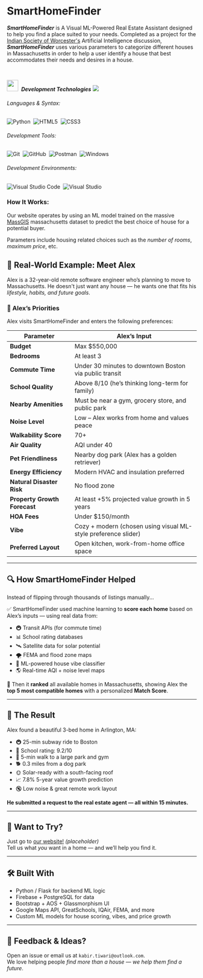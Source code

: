 # SmartHomeFinder
***SmartHomeFinder*** is A Visual ML-Powered Real Estate Assistant designed to help you find a place suited to your needs. Completed as a project for the [Indian Society of Worcester's](https://www.iswonline.org/) Artificial Intelligence discussion, ***SmartHomeFinder*** uses various parameters to categorize different houses in Massachusetts in order to help a user identify a house that best accommodates their needs and desires in a house.


<br>

<img src="https://media2.giphy.com/media/QssGEmpkyEOhBCb7e1/giphy.gif?cid=ecf05e47a0n3gi1bfqntqmob8g9aid1oyj2wr3ds3mg700bl&rid=giphy.gif" width ="30">&nbsp; ***Development Technologies***
<img src="https://user-images.githubusercontent.com/73097560/115834477-dbab4500-a447-11eb-908a-139a6edaec5c.gif">

###### Languages & Syntax:
![Python](https://img.shields.io/badge/python-3670A0?style=for-the-badge&logo=python&logoColor=ffdd54)&nbsp;
![HTML5](https://img.shields.io/badge/html5-%23E34F26.svg?style=for-the-badge&logo=html5&logoColor=white)&nbsp;
![CSS3](https://img.shields.io/badge/css3-%231572B6.svg?style=for-the-badge&logo=css3&logoColor=white)&nbsp;

###### Development Tools:
![Git](https://img.shields.io/badge/GIT-E44C30?style=for-the-badge&logo=git&logoColor=white)&nbsp;
![GitHub](https://img.shields.io/badge/github-%23121011.svg?style=for-the-badge&logo=github&logoColor=white)&nbsp;
![Postman](https://img.shields.io/badge/Postman-FF6C37?style=for-the-badge&logo=postman&logoColor=white)&nbsp;
![Windows](https://img.shields.io/badge/Windows-0078D6?style=for-the-badge&logo=windows&logoColor=white)&nbsp;

###### Development Environments:
![Visual Studio Code](https://img.shields.io/badge/Visual%20Studio%20Code-0078d7.svg?style=for-the-badge&logo=visual-studio-code&logoColor=white)&nbsp;
![Visual Studio](https://img.shields.io/badge/Visual%20Studio-5C2D91.svg?style=for-the-badge&logo=visual-studio&logoColor=white)&nbsp;


### How It Works:
Our website operates by using an ML model trained on the massive [MassGIS](https://www.mass.gov/info-details/massgis-data-layers) massachusetts dataset to predict
the best choice of house for a potential buyer.

Parameters include housing related choices such as the *number of rooms*, *maximum price*, etc.


## 📘 Real-World Example: Meet Alex

Alex is a 32-year-old remote software engineer who’s planning to move to Massachusetts. He doesn't just want any house — he wants one that fits his *lifestyle, habits, and future goals*.

### 🧠 Alex’s Priorities

Alex visits SmartHomeFinder and enters the following preferences:

| Parameter                            | Alex’s Input                                                                 |
|--------------------------------------|------------------------------------------------------------------------------|
| **Budget**                           | Max $550,000                                                                 |
| **Bedrooms**                         | At least 3                                                                   |
| **Commute Time**                     | Under 30 minutes to downtown Boston via public transit                      |
| **School Quality**                   | Above 8/10 (he’s thinking long-term for family)                              |
| **Nearby Amenities**                 | Must be near a gym, grocery store, and public park                          |
| **Noise Level**                      | Low – Alex works from home and values peace                                 |
| **Walkability Score**                | 70+                                                                          |
| **Air Quality**                      | AQI under 40                                                                 |
| **Pet Friendliness**                 | Nearby dog park (Alex has a golden retriever)                                |
| **Energy Efficiency**                | Modern HVAC and insulation preferred                                         |
| **Natural Disaster Risk**            | No flood zone                                                                |
| **Property Growth Forecast**         | At least +5% projected value growth in 5 years                              |
| **HOA Fees**                         | Under $150/month                                                             |
| **Vibe**                             | Cozy + modern (chosen using visual ML-style preference slider)              |
| **Preferred Layout**                 | Open kitchen, work-from-home office space                                   |

---

## 🔍 How SmartHomeFinder Helped

Instead of flipping through thousands of listings manually...

✅ SmartHomeFinder used machine learning to **score each home** based on Alex’s inputs — using real data from:

- 🚇 Transit APIs (for commute time)
- 📊 School rating databases
- 🛰 Satellite data for solar potential
- 🌪 FEMA and flood zone maps
- 🧠 ML-powered house vibe classifier
- 🌎 Real-time AQI + noise level maps

🔁 Then it **ranked** all available homes in Massachusetts, showing Alex the **top 5 most compatible homes** with a personalized **Match Score**.

---

## 🎉 The Result

Alex found a beautiful 3-bed home in Arlington, MA:

- 🚇 25-min subway ride to Boston
- 🏫 School rating: 9.2/10
- 🌳 5-min walk to a large park and gym
- 🐕 0.3 miles from a dog park
- 🌞 Solar-ready with a south-facing roof
- 📈 7.8% 5-year value growth prediction
- 🔇 Low noise & great remote work layout

**He submitted a request to the real estate agent — all within 15 minutes.**

---

## 🧪 Want to Try?

Just go to [our website!](https://smarthomefinder-isw.netlify.app) *(placeholder)*  
Tell us what *you* want in a home — and we’ll help you find it.

---

## 🛠 Built With

- Python / Flask for backend ML logic  
- Firebase + PostgreSQL for data  
- Bootstrap + AOS + Glassmorphism UI  
- Google Maps API, GreatSchools, IQAir, FEMA, and more  
- Custom ML models for house scoring, vibes, and price growth

---

## 📣 Feedback & Ideas?

Open an issue or email us at `kabir.tiwari@outlook.com`.  
We love helping people *find more than a house — we help them find a future*.




